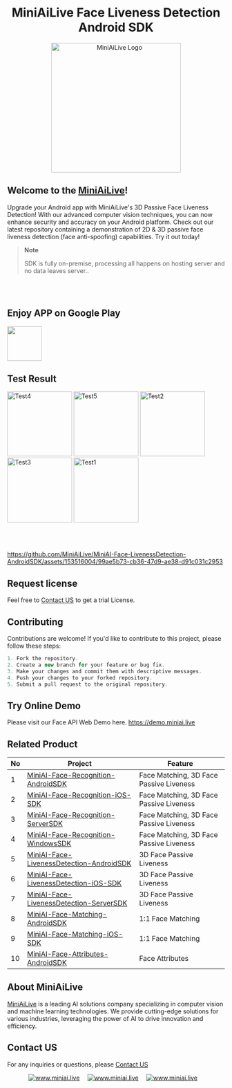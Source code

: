 <div align="center">
   <h1> MiniAiLive Face Liveness Detection Android SDK </h1>
   <img src=https://miniai.live/wp-content/uploads/2024/02/logo_name-1-768x426-1.png alt="MiniAiLive Logo"
   width="300">
</div>

## Welcome to the [MiniAiLive](https://www.miniai.live/)!
Upgrade your Android app with MiniAiLive's 3D Passive Face Liveness Detection!   With our advanced computer vision techniques, you can now enhance security and accuracy on your Android platform. Check out our latest repository containing a demonstration of 2D &amp; 3D passive face liveness detection (face anti-spoofing) capabilities.   Try it out today!


> **Note**
>
> SDK is fully on-premise, processing all happens on hosting server and no data leaves server..

<br></br>

## Enjoy APP on Google Play
<a href="https://play.google.com/store/apps/details?id=com.miniai.liveness&hl=en-HK" target="_blank">
  <img alt="" src="https://user-images.githubusercontent.com/125717930/230804673-17c99e7d-6a21-4a64-8b9e-a465142da148.png" height=80/>
</a>


## Test Result
<img src="https://github.com/MiniAiLive/MiniAI-Face-LivenessDetection-Android/assets/106538966/a5d1304a-d5f5-4af2-9ec6-a6f4e59674af_small.jpg" alt="Test4" width="150" />
<img src="https://github.com/MiniAiLive/MiniAI-Face-LivenessDetection-Android/assets/106538966/07a2c05b-2ed2-43e2-b58f-4799829b6ceb_small.jpg" alt="Test5" width="150" />
<img src="https://github.com/MiniAiLive/MiniAI-Face-LivenessDetection-Android/assets/106538966/7a2d1a01-e54e-4fd5-94e6-45adf1fbe5ed_small.jpg" alt="Test2" width="150" />
<img src="https://github.com/MiniAiLive/MiniAI-Face-LivenessDetection-Android/assets/106538966/8bada556-b6fe-4056-bb77-84f555a6b2eb_small.jpg" alt="Test3" width="150" />
<img src="https://github.com/MiniAiLive/MiniAI-Face-LivenessDetection-Android/assets/106538966/15957d97-8967-4950-a73d-30d66704e5bd_small.jpg" alt="Test1" width="150" />

<br></br>

https://github.com/MiniAiLive/MiniAI-Face-LivenessDetection-AndroidSDK/assets/153516004/99ae5b73-cb36-47d9-ae38-d91c031c2953

## Request license
Feel free to [Contact US](https://www.miniai.live/contact/)  to get a trial License.

## Contributing
Contributions are welcome! If you'd like to contribute to this project, please follow these steps:
```java 
1. Fork the repository.
2. Create a new branch for your feature or bug fix.
3. Make your changes and commit them with descriptive messages.
4. Push your changes to your forked repository.
5. Submit a pull request to the original repository.
```

## Try Online Demo
Please visit our Face API Web Demo here. https://demo.miniai.live

## Related Product
No | Project | Feature
---|---|---|
1 | [MiniAI-Face-Recognition-AndroidSDK](https://github.com/MiniAiLive/MiniAI-Face-Recognition-AndroidSDK) | Face Matching, 3D Face Passive Liveness
2 | [MiniAI-Face-Recognition-iOS-SDK](https://github.com/MiniAiLive/MiniAI-Face-Recognition-iOS-SDK) | Face Matching, 3D Face Passive Liveness
3 | [MiniAI-Face-Recognition-ServerSDK](https://github.com/MiniAiLive/MiniAI-Face-Recognition-ServerSDK) | Face Matching, 3D Face Passive Liveness
4 | [MiniAI-Face-Recognition-WindowsSDK](https://github.com/MiniAiLive/MiniAI-Face-Recognition-WindowsSDK) | Face Matching, 3D Face Passive Liveness
5 | [MiniAI-Face-LivenessDetection-AndroidSDK](https://github.com/MiniAiLive/MiniAI-Face-LivenessDetection-AndroidSDK) | 3D Face Passive Liveness
6 | [MiniAI-Face-LivenessDetection-iOS-SDK](https://github.com/MiniAiLive/MiniAI-Face-LivenessDetection-iOS-SDK) | 3D Face Passive Liveness
7 | [MiniAI-Face-LivenessDetection-ServerSDK](https://github.com/MiniAiLive/MiniAI-Face-LivenessDetection-ServerSDK) | 3D Face Passive Liveness
8 | [MiniAI-Face-Matching-AndroidSDK](https://github.com/MiniAiLive/MiniAI-Face-Matching-AndroidSDK) | 1:1 Face Matching
9 | [MiniAI-Face-Matching-iOS-SDK](https://github.com/MiniAiLive/MiniAI-Face-Matching-iOS-SDK) | 1:1 Face Matching
10 | [MiniAI-Face-Attributes-AndroidSDK](https://github.com/MiniAiLive/MiniAI-Face-Attributes-AndroidSDK) | Face Attributes

## About MiniAiLive
[MiniAiLive](https://www.miniai.live/) is a leading AI solutions company specializing in computer vision and machine learning technologies. We provide cutting-edge solutions for various industries, leveraging the power of AI to drive innovation and efficiency.

## Contact US
For any inquiries or questions, please [Contact US](https://www.miniai.live/contact/)

<p align="center">
<a target="_blank" href="https://t.me/Contact_MiniAiLive"><img src="https://img.shields.io/badge/telegram-@MiniAiLive-blue.svg?logo=telegram" alt="www.miniai.live"></a>&emsp;
<a target="_blank" href="https://wa.me/+19162702374"><img src="https://img.shields.io/badge/whatsapp-MiniAiLive-blue.svg?logo=whatsapp" alt="www.miniai.live"></a>&emsp;
<a target="_blank" href="https://join.skype.com/invite/ltQEVDmVddTe"><img src="https://img.shields.io/badge/skype-MiniAiLive-blue.svg?logo=skype" alt="www.miniai.live"></a>&emsp;
</p>
